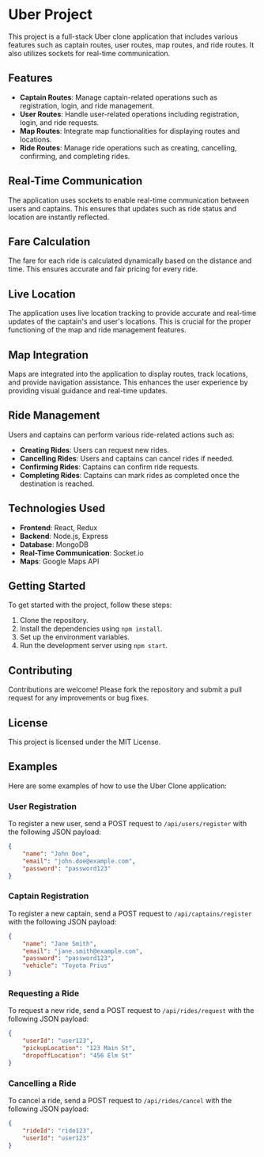 # Uber  Project

This project is a full-stack Uber clone application that includes various features such as captain routes, user routes, map routes, and ride routes. It also utilizes sockets for real-time communication.

## Features

- **Captain Routes**: Manage captain-related operations such as registration, login, and ride management.
- **User Routes**: Handle user-related operations including registration, login, and ride requests.
- **Map Routes**: Integrate map functionalities for displaying routes and locations.
- **Ride Routes**: Manage ride operations such as creating, cancelling, confirming, and completing rides.

## Real-Time Communication

The application uses sockets to enable real-time communication between users and captains. This ensures that updates such as ride status and location are instantly reflected.

## Fare Calculation

The fare for each ride is calculated dynamically based on the distance and time. This ensures accurate and fair pricing for every ride.

## Live Location

The application uses live location tracking to provide accurate and real-time updates of the captain's and user's locations. This is crucial for the proper functioning of the map and ride management features.

## Map Integration

Maps are integrated into the application to display routes, track locations, and provide navigation assistance. This enhances the user experience by providing visual guidance and real-time updates.

## Ride Management

Users and captains can perform various ride-related actions such as:
- **Creating Rides**: Users can request new rides.
- **Cancelling Rides**: Users and captains can cancel rides if needed.
- **Confirming Rides**: Captains can confirm ride requests.
- **Completing Rides**: Captains can mark rides as completed once the destination is reached.

## Technologies Used

- **Frontend**: React, Redux
- **Backend**: Node.js, Express
- **Database**: MongoDB
- **Real-Time Communication**: Socket.io
- **Maps**: Google Maps API

## Getting Started

To get started with the project, follow these steps:

1. Clone the repository.
2. Install the dependencies using `npm install`.
3. Set up the environment variables.
4. Run the development server using `npm start`.

## Contributing

Contributions are welcome! Please fork the repository and submit a pull request for any improvements or bug fixes.

## License

This project is licensed under the MIT License.
## Examples

Here are some examples of how to use the Uber Clone application:

### User Registration

To register a new user, send a POST request to `/api/users/register` with the following JSON payload:
```json
{
    "name": "John Doe",
    "email": "john.doe@example.com",
    "password": "password123"
}
```

### Captain Registration

To register a new captain, send a POST request to `/api/captains/register` with the following JSON payload:
```json
{
    "name": "Jane Smith",
    "email": "jane.smith@example.com",
    "password": "password123",
    "vehicle": "Toyota Prius"
}
```

### Requesting a Ride

To request a new ride, send a POST request to `/api/rides/request` with the following JSON payload:
```json
{
    "userId": "user123",
    "pickupLocation": "123 Main St",
    "dropoffLocation": "456 Elm St"
}
```

### Cancelling a Ride

To cancel a ride, send a POST request to `/api/rides/cancel` with the following JSON payload:
```json
{
    "rideId": "ride123",
    "userId": "user123"
}
```

